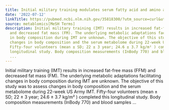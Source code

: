 ```yaml
---
title: Initial military training modulates serum fatty acid and amino acid metabolites
date: '2022-07-12'
linkTitle: https://pubmed.ncbi.nlm.nih.gov/35818300/?utm_source=curl&utm_medium=rss&utm_campaign=pubmed-2&utm_content=1Zkrxt7ktlCbHBXEV3v65xxSnkSWNsJ1A6Fq3gBniKhGfIUslK&fc=20210907212339&ff=20220714214715&v=2.17.7
source: metablomics[MeSH Terms]
description: Initial military training (IMT) results in increased fat-free mass (FFM)
  and decreased fat mass (FM). The underlying metabolic adaptations facilitating changes
  in body composition during IMT are unknown. The objective of this study was to assess
  changes in body composition and the serum metabolome during 22-week US Army IMT.
  Fifty-four volunteers (mean ± SD; 22 ± 3 year; 24.6 ± 3.7 kg/m² ) completed this
  longitudinal study. Body composition measurements (InBody 770) and blood samples
  ...
---
```

Initial military training (IMT) results in increased fat-free mass (FFM) and decreased fat mass (FM). The underlying metabolic adaptations facilitating changes in body composition during IMT are unknown. The objective of this study was to assess changes in body composition and the serum metabolome during 22-week US Army IMT. Fifty-four volunteers (mean ± SD; 22 ± 3 year; 24.6 ± 3.7 kg/m² ) completed this longitudinal study. Body composition measurements (InBody 770) and blood samples ...